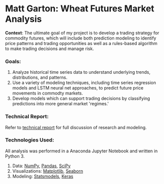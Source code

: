 # Matt Garton: Wheat Futures Market Analysis

**Context**: The ultimate goal of my project is to develop a trading strategy for commodity futures, which will include both prediction modeling to identify price patterns and trading opportunities as well as a rules-based algorithm to make trading decisions and manage risk.

### Goals:
1. Analyze historical time series data to understand underlying trends, distributions, and patterns.
2. Use a variety of modeling techniques, including time series regression models and LSTM neural net approaches, to predict future price movements in commodty markets.
3. Develop models which can support trading decisions by classifying predictions into more general market 'regimes.'

### Technical Report:

Refer to [technical report](https://github.com/mattg12/Wheat-Futures-Market-Analysis/blob/master/Technical%20Report.md) for full discussion of research and modeling.

### Technologies Used:

All analysis was performed in a Anaconda Jupyter Notebook and written in Python 3.

1. Data: [NumPy](http://www.numpy.org/), [Pandas](https://pandas.pydata.org/), [SciPy](https://www.scipy.org/)
2. Visualizations: [Matplotlib](https://matplotlib.org/), [Seaborn](https://seaborn.pydata.org/)
3. Modeling: [Statsmodels](https://www.statsmodels.org/stable/index.html), [Keras](https://keras.io/)

